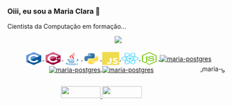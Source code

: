 ### Oiii, eu sou a Maria Clara 👋

Cientista da Computação em formação... 

<div align="center">
  <a href="https://github.com/mariaclara-rs">
  <img height="180em" src="https://github-readme-stats.vercel.app/api/top-langs/?username=mariaclara-rs&layout=compact&langs_count=7&theme=dracula"/>
</div>
  
<div align="center" style="display: inline_block"><br>
  <img align="center" alt="marai-C" height="30" width="40" src="https://raw.githubusercontent.com/devicons/devicon/master/icons/c/c-original.svg">
  <img align="center" alt="maria-Cplusplus" height="30" width="40" src="https://raw.githubusercontent.com/devicons/devicon/master/icons/cplusplus/cplusplus-original.svg">
  <img align="center" alt="maria-React" height="30" width="40" src="https://raw.githubusercontent.com/devicons/devicon/master/icons/java/java-original.svg">
  <img align="center" alt="maria-Python" height="30" width="40" src="https://raw.githubusercontent.com/devicons/devicon/master/icons/python/python-original.svg">
  <img align="center" alt="maria-Js" height="30" width="40" src="https://raw.githubusercontent.com/devicons/devicon/master/icons/javascript/javascript-plain.svg">
  <img align="center" alt="maria-React" height="30" width="40" src="https://raw.githubusercontent.com/devicons/devicon/master/icons/react/react-original.svg">
  <img align="center" alt="maria-Node" height="30" width="40" src="https://raw.githubusercontent.com/devicons/devicon/master/icons/nodejs/nodejs-original.svg">
  <img align="center" alt="maria-postgres" height="30" width="40" src="https://cdn.jsdelivr.net/gh/devicons/devicon/icons/postgresql/postgresql-original.svg" />
  <img align="center" alt="maria-postgres" height="30" width="40" src="https://cdn.jsdelivr.net/gh/devicons/devicon/icons/mysql/mysql-original.svg" />
  <img align="center" alt="maria-postgres" height="30" width="40" src="https://cdn.jsdelivr.net/gh/devicons/devicon/icons/oracle/oracle-original.svg" />
  <img align="right" alt="maria-gif" height="80" style="border-radius:50px;" src="https://media1.giphy.com/media/3o7WIx7urV838kHFzW/giphy.gif">
</div>
  
##
<div align="center">
  <a href = "mailto:mariaclara.rgs@gmail.com">
    <img height="27" width="90"  src="https://img.shields.io/badge/-Gmail-%23333?style=for-the-badge&logo=gmail&logoColor=red" target="_blank">
  </a>
  <a href="https://www.linkedin.com/in/mariaclararsimao" target="_blank">
    <img height="27" width="90" src="https://img.shields.io/badge/-LinkedIn-%230077B5?style=for-the-badge&logo=linkedin&logoColor=white" target="_blank">
  </a>
  
  <!--![Snake animation](https://github.com/mariaclara-rs/mariaclara-rs/blob/output/github-contribution-grid-snake.svg)-->
  </div>


